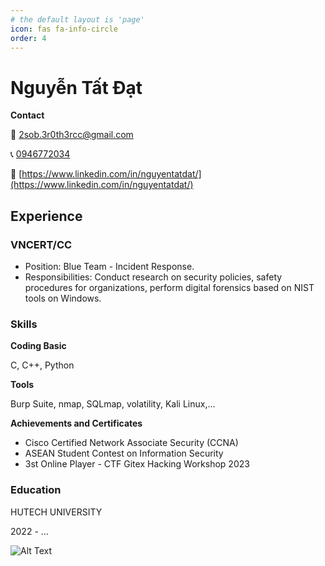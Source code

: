 ```yaml
---
# the default layout is 'page'
icon: fas fa-info-circle
order: 4
---
```


# Nguyễn Tất Đạt

**Contact**

:email: [2sob.3r0th3rcc@gmail.com](mailto:2sob.3r0th3rcc@gmail.com)

:telephone_receiver: [0946772034](tel:+84946772034)

:mag_right: [https://www.linkedin.com/in/nguyentatdat/](https://www.linkedin.com/in/nguyentatdat/)


## Experience

### **VNCERT/CC**
- Position: Blue Team - Incident Response.
- Responsibilities: Conduct research on security policies, safety procedures for organizations, perform digital forensics based on NIST tools on Windows.

### **Skills**

**Coding Basic**

C, C++, Python

**Tools**

Burp Suite, nmap, SQLmap, volatility, Kali Linux,...

**Achievements and Certificates**
- Cisco Certified Network Associate Security (CCNA)
- ASEAN Student Contest on Information Security
- 3st Online Player - CTF Gitex Hacking Workshop 2023

### **Education**

HUTECH UNIVERSITY

2022 - ... 





 
![Alt Text](https://media.giphy.com/media/yBvndlpq8aCvS/giphy.gif)



